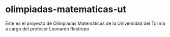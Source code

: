 # olimpiadas-matematicas-ut
Este es el proyecto de Olimpiadas Matemáticas de la Universidad del Tolima a cargo del profesor Leonardo Restrepo
